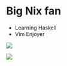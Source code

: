 # Big Nix fan
- Learning Haskell 
- Vim Enjoyer

![](https://github.com/username/github-stats/blob/master/generated/overview.svg)

![](https://github.com/username/github-stats/blob/master/generated/languages.svg)
